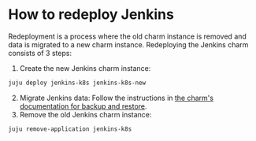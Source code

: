 # How to redeploy Jenkins

Redeployment is a process where the old charm instance is removed and data is migrated to a new charm instance. Redeploying the Jenkins charm consists of 3 steps:

1. Create the new Jenkins charm instance:
```bash
juju deploy jenkins-k8s jenkins-k8s-new
```
2. Migrate Jenkins data: Follow the instructions in [the charm's documentation for backup and restore](https://charmhub.io/jenkins-k8s/docs/how-to-backup-and-restore-jenkins).
3. Remove the old Jenkins charm instance:
```bash
juju remove-application jenkins-k8s
```
